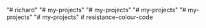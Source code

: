 "# richard" 
"# my-projects" 
"# my-projects" 
"# my-projects" 
"# my-projects" 
"# my-projects" 
#   r e s i s t a n c e - c o l o u r - c o d e  
 